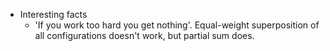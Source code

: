 - Interesting facts
	- 'If you work too hard you get nothing'. Equal-weight superposition of all configurations doesn't work, but partial sum does.